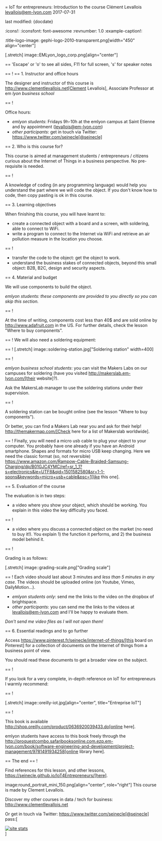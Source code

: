 = IoT for entrepreneurs: Introduction to the course
Clément Levallois <levallois@em-lyon.com>
2017-07-31

last modified: {docdate}

:icons!:
:iconsfont:   font-awesome
:revnumber: 1.0
:example-caption!:

:title-logo-image: gephi-logo-2010-transparent.png[width="450" align="center"]

[.stretch]
image::EMLyon_logo_corp.png[align="center"]


==  'Escape' or 'o' to see all sides, F11 for full screen, 's' for speaker notes

==  !
==  1. Instructor and office hours

The designer and instructor of this course is http://www.clementlevallois.net[Clement Levallois], Associate Professor at em *lyon business school*

==  !

Office hours:

- *emlyon students*: Fridays 9h-10h at the emlyon campus at Saint Etienne and by appointment (levallois@em-lyon.com)
- *other participants*: get in touch via Twitter: https://www.twitter.com/seinecle[@seinecle]


==  2. Who is this course for?

This course is aimed at management students / entrepreneurs / citizens curious about the Internet of Things in a business perspective.
No pre-requisite is needed.

==  !

A knowledge of coding (in any programming language) would help you understand the part where we will code the object.
If you don't know how to code, then copy pasting is ok in this course.


==  3. Learning objectives

When finishing this course, you will have learnt to:

- create a connected object with a board and a screen, with soldering, able to connect to WiFi.
- write a program to connect to the Internet via WiFi and retrieve an air pollution measure in the location you choose.

==  !

- transfer the code to the object: get the object to work.
- understand the business stakes of connected objects, beyond this small object: B2B, B2C, design and security aspects.

==  4. Material and budget

We will use components to build the object.

*emlyon students: these components are provided to you directly so you can skip this section.*

==  !

At the time of writing, components cost less than 40$ and are sold online by http://www.adafruit.com in the US.
For further details, check the lesson "Where to buy components".

==  !
We will also need a soldering equipment:

==  !
[.stretch]
image::soldering-station.jpg["Soldering station" width=400]



==  !

*emlyon business school students*: you can visit the Makers Labs on our campuses for soldering (have you visited http://makerslab.em-lyon.com/[their website]?).

Ask the MakersLab manager to use the soldering stations under their supervision.

==  !

A soldering station can be bought online (see the lesson "Where to buy components").

Or better, you can find a Makers Lab near you and ask for their help! http://themakermap.com/[Check here for a list of Makerslab worldwide].

==  !
Finally, you will need a micro usb cable to plug your object to your computer. You probably have one already if you have an Android smartphone. Shapes and formats for micro USB keep changing. Here we need the classic format (so, not reversible) https://www.amazon.com/Rampow-Cable-Braided-Samsung-Charging/dp/B01GJC4YMC/ref=sr_1_1?s=electronics&ie=UTF8&qid=1501582580&sr=1-1-spons&keywords=micro+usb+cable&psc=1[like this one].

==  5. Evaluation of the course

The evaluation is in two steps:

- a video where you show your object, which should be working. You explain in this video the key difficulty you faced.

==  !
- a video where you discuss a connected object on the market (no need to buy it!). You explain 1) the function it performs, and 2) the business model behind it.

==  !


Grading is as follows:

[.stretch]
image::grading-scale.png["Grading scale"]



==  !
Each video should last about 3 minutes and *less than 5 minutes in any case*.
The videos should be uploaded online (on Youtube, Vimeo, DailyMotion...).

- *emlyon students only*: send me the links to the video on the dropbox of brightspace.
- *other participants*: you can send me the links to the videos at levallois@em-lyon.com and I'll be happy to evaluate them.

*Don't send me video files as I will not open them!*


==  6. Essential readings and to go further

Access https://www.pinterest.fr/seinecle/internet-of-things/[this board on Pinterest] for a collection of documents on the Internet of things from a business point of view.

You should read these documents to get a broader view on the subject.

==  !

If you look for a very complete, in-depth reference on IoT for entrepreneurs I warmly recommend:

==  !

[.stretch]
image::oreilly-iot.jpg[align="center", title="Entreprise IoT"]


==  !

This book is available http://shop.oreilly.com/product/0636920039433.do[online here].

emlyon students have access to this book freely through the http://proquestcombo.safaribooksonline.com.ezp.em-lyon.com/book/software-engineering-and-development/project-management/9781491934258[online library here].

==  The end
==  !

Find references for this lesson, and other lessons, https://seinecle.github.io/IoT4Entrepreneurs/[here].

image:round_portrait_mini_150.png[align="center", role="right"]
This course is made by Clement Levallois.

Discover my other courses in data / tech for business: http://www.clementlevallois.net

Or get in touch via Twitter: https://www.twitter.com/seinecle[@seinecle]
pass:[    <!-- Start of StatCounter Code for Default Guide -->
    <script type="text/javascript">
        var sc_project = 11410058;
        var sc_invisible = 1;
        var sc_security = "11410058";
        var scJsHost = (("https:" == document.location.protocol) ?
            "https://secure." : "http://www.");
        document.write("<sc" + "ript type='text/javascript' src='" +
            scJsHost +
            "statcounter.com/counter/counter.js'></" + "script>");
    </script>
    <noscript><div class="statcounter"><a title="site stats"
    href="http://statcounter.com/" target="_blank"><img
    class="statcounter"
    src="//c.statcounter.com/11410058/0/11410058/1/" alt="site
    stats"></a></div></noscript>
    <!-- End of StatCounter Code for Default Guide -->]
